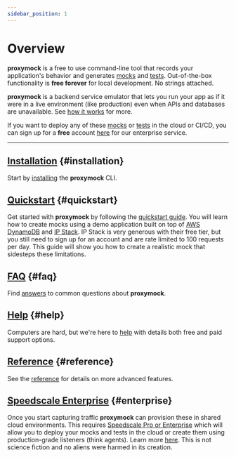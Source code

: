```yaml
---
sidebar_position: 1
---
```


# Overview

**proxymock** is a free to use command-line tool that records your application's behavior and generates [mocks](/reference/glossary.md#mock) and [tests](/reference/glossary.md#test). Out-of-the-box functionality is **free forever** for local development. No strings attached.

**proxymock** is a backend service emulator that lets you run your app as if it were in a live environment (like production) even when APIs and databases are unavailable. See [how it works](./how-it-works/index.md) for more.

If you want to deploy any of these [mocks](/reference/glossary.md#mock) or [tests](/reference/glossary.md#test) in the cloud or CI/CD, you can sign up for a **free** account [here](https://app.speedscale.com/signup) for our enterprise service.

---

## [Installation](./getting-started/installation.md) {#installation}

Start by [installing](./getting-started/installation.md) the **proxymock** CLI.

## [Quickstart](./getting-started/quickstart-cli.md) {#quickstart}

Get started with **proxymock** by following the [quickstart guide](./getting-started/quickstart-cli.md). You will learn how to create mocks using a demo application built on top of [AWS DynamoDB](https://aws.amazon.com/dynamodb/) and [IP Stack](https://ipstack.com/). IP Stack is very generous with their free tier, but you still need to sign up for an account and are rate limited to 100 requests per day. This guide will show you how to create a realistic mock that sidesteps these limitations.

## [FAQ](./getting-started/faq.md) {#faq}

Find [answers](./getting-started/faq.md) to common questions about **proxymock**.

## [Help](./getting-started/help.md) {#help}

Computers are hard, but we're here to [help](./getting-started/help.md) with details both free and paid support options.

## [Reference](./how-it-works/index.md) {#reference}

See the [reference](./how-it-works/index.md) for details on more advanced features.

## [Speedscale Enterprise](/intro) {#enterprise}

Once you start capturing traffic **proxymock** can provision these in shared cloud environments. This requires [Speedscale Pro or Enterprise](https://speedscale.com/pricing) which will allow you to deploy your mocks and tests in the cloud or create them using production-grade listeners (think agents). Learn more [here](/intro). This is not science fiction and no aliens were harmed in its creation. 